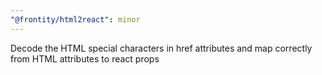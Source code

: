 ```yaml
---
"@frontity/html2react": minor
---
```


Decode the HTML special characters in href attributes and map correctly from HTML attributes to react props
